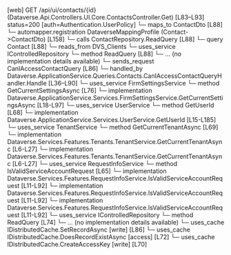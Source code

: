 [web] GET /api/ui/contacts/{id}  (Dataverse.Api.Controllers.UI.Core.ContactsController.Get)  [L83–L93] status=200 [auth=Authentication.UserPolicy]
  └─ maps_to ContactDto [L88]
    └─ automapper.registration DataverseMappingProfile (Contact->ContactDto) [L158]
  └─ calls ContactRepository.ReadQuery [L88]
  └─ query Contact [L88]
    └─ reads_from DVS_Clients
  └─ uses_service IControlledRepository<Contact>
    └─ method ReadQuery [L88]
      └─ ... (no implementation details available)
  └─ sends_request CanIAccessContactQuery [L86]
    └─ handled_by Dataverse.ApplicationService.Queries.Contacts.CanIAccessContactQueryHandler.Handle [L36–L90]
      └─ uses_service FirmSettingsService
        └─ method GetCurrentSettingsAsync [L76]
          └─ implementation Dataverse.ApplicationService.Services.FirmSettingsService.GetCurrentSettingsAsync [L18-L97]
      └─ uses_service UserService
        └─ method GetUserId [L68]
          └─ implementation Dataverse.ApplicationService.Services.UserService.GetUserId [L15-L185]
      └─ uses_service TenantService
        └─ method GetCurrentTenantAsync [L69]
          └─ implementation Dataverse.Services.Features.Tenants.TenantService.GetCurrentTenantAsync [L6-L27]
          └─ implementation Dataverse.Services.Features.Tenants.TenantService.GetCurrentTenantAsync [L6-L27]
      └─ uses_service RequestInfoService
        └─ method IsValidServiceAccountRequest [L65]
          └─ implementation Dataverse.Services.Features.RequestInfoService.IsValidServiceAccountRequest [L11-L92]
          └─ implementation Dataverse.Services.Features.RequestInfoService.IsValidServiceAccountRequest [L11-L92]
          └─ implementation Dataverse.Services.Features.RequestInfoService.IsValidServiceAccountRequest [L11-L92]
      └─ uses_service IControlledRepository<Contact>
        └─ method ReadQuery [L74]
          └─ ... (no implementation details available)
      └─ uses_cache IDistributedCache.SetRecordAsync [write] [L86]
      └─ uses_cache IDistributedCache.DoesRecordExistAsync [access] [L72]
      └─ uses_cache IDistributedCache.CreateAccessKey [write] [L70]

